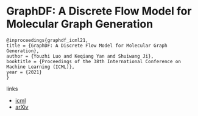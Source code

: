 # GraphDF: A Discrete Flow Model for Molecular Graph Generation

```
@inproceedings{graphdf_icml21,
title = {GraphDF: A Discrete Flow Model for Molecular Graph Generation},
author = {Youzhi Luo and Keqiang Yan and Shuiwang Ji},
booktitle = {Proceedings of the 38th International Conference on Machine Learning (ICML)},
year = {2021}
}
```

links
- [icml](https://icml.cc/Conferences/2021/ScheduleMultitrack?event=10444)
- [arXiv](https://arxiv.org/abs/2102.01189)
